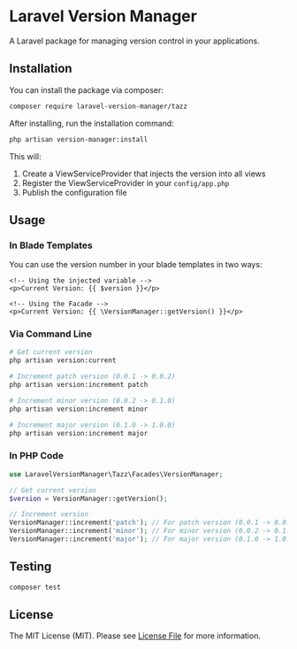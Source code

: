 # Laravel Version Manager

A Laravel package for managing version control in your applications.

## Installation

You can install the package via composer:

```bash
composer require laravel-version-manager/tazz
```

After installing, run the installation command:

```bash
php artisan version-manager:install
```

This will:
1. Create a ViewServiceProvider that injects the version into all views
2. Register the ViewServiceProvider in your `config/app.php`
3. Publish the configuration file

## Usage

### In Blade Templates

You can use the version number in your blade templates in two ways:

```blade
<!-- Using the injected variable -->
<p>Current Version: {{ $version }}</p>

<!-- Using the Facade -->
<p>Current Version: {{ \VersionManager::getVersion() }}</p>
```

### Via Command Line

```bash
# Get current version
php artisan version:current

# Increment patch version (0.0.1 -> 0.0.2)
php artisan version:increment patch

# Increment minor version (0.0.2 -> 0.1.0)
php artisan version:increment minor

# Increment major version (0.1.0 -> 1.0.0)
php artisan version:increment major
```

### In PHP Code

```php
use LaravelVersionManager\Tazz\Facades\VersionManager;

// Get current version
$version = VersionManager::getVersion();

// Increment version
VersionManager::increment('patch'); // For patch version (0.0.1 -> 0.0.2)
VersionManager::increment('minor'); // For minor version (0.0.2 -> 0.1.0)
VersionManager::increment('major'); // For major version (0.1.0 -> 1.0.0)
```

## Testing

```bash
composer test
```

## License

The MIT License (MIT). Please see [License File](LICENSE) for more information. 
